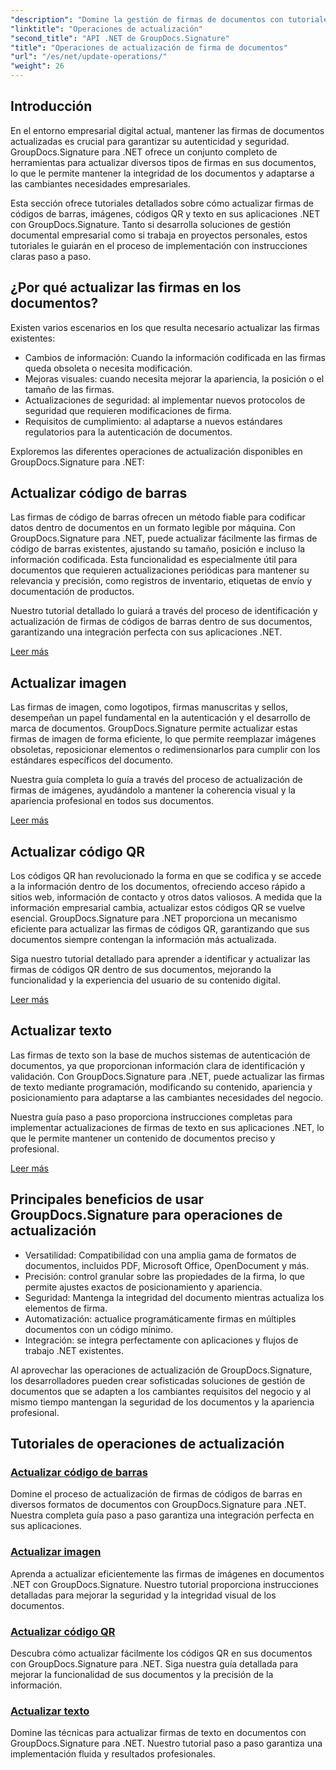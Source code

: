 ```yaml
---
"description": "Domine la gestión de firmas de documentos con tutoriales completos para actualizar firmas de código de barras, imagen, código QR y texto con GroupDocs.Signature para .NET. Mejore la seguridad y la integridad de los documentos fácilmente."
"linktitle": "Operaciones de actualización"
"second_title": "API .NET de GroupDocs.Signature"
"title": "Operaciones de actualización de firma de documentos"
"url": "/es/net/update-operations/"
"weight": 26
---
```


## Introducción

En el entorno empresarial digital actual, mantener las firmas de documentos actualizadas es crucial para garantizar su autenticidad y seguridad. GroupDocs.Signature para .NET ofrece un conjunto completo de herramientas para actualizar diversos tipos de firmas en sus documentos, lo que le permite mantener la integridad de los documentos y adaptarse a las cambiantes necesidades empresariales.

Esta sección ofrece tutoriales detallados sobre cómo actualizar firmas de códigos de barras, imágenes, códigos QR y texto en sus aplicaciones .NET con GroupDocs.Signature. Tanto si desarrolla soluciones de gestión documental empresarial como si trabaja en proyectos personales, estos tutoriales le guiarán en el proceso de implementación con instrucciones claras paso a paso.

## ¿Por qué actualizar las firmas en los documentos?

Existen varios escenarios en los que resulta necesario actualizar las firmas existentes:

- Cambios de información: Cuando la información codificada en las firmas queda obsoleta o necesita modificación.
- Mejoras visuales: cuando necesita mejorar la apariencia, la posición o el tamaño de las firmas.
- Actualizaciones de seguridad: al implementar nuevos protocolos de seguridad que requieren modificaciones de firma.
- Requisitos de cumplimiento: al adaptarse a nuevos estándares regulatorios para la autenticación de documentos.

Exploremos las diferentes operaciones de actualización disponibles en GroupDocs.Signature para .NET:

## Actualizar código de barras
Las firmas de código de barras ofrecen un método fiable para codificar datos dentro de documentos en un formato legible por máquina. Con GroupDocs.Signature para .NET, puede actualizar fácilmente las firmas de código de barras existentes, ajustando su tamaño, posición e incluso la información codificada. Esta funcionalidad es especialmente útil para documentos que requieren actualizaciones periódicas para mantener su relevancia y precisión, como registros de inventario, etiquetas de envío y documentación de productos.

Nuestro tutorial detallado lo guiará a través del proceso de identificación y actualización de firmas de códigos de barras dentro de sus documentos, garantizando una integración perfecta con sus aplicaciones .NET.

[Leer más](./update-barcode/)

## Actualizar imagen
Las firmas de imagen, como logotipos, firmas manuscritas y sellos, desempeñan un papel fundamental en la autenticación y el desarrollo de marca de documentos. GroupDocs.Signature permite actualizar estas firmas de imagen de forma eficiente, lo que permite reemplazar imágenes obsoletas, reposicionar elementos o redimensionarlos para cumplir con los estándares específicos del documento.

Nuestra guía completa lo guía a través del proceso de actualización de firmas de imágenes, ayudándolo a mantener la coherencia visual y la apariencia profesional en todos sus documentos.

[Leer más](./update-image/)

## Actualizar código QR
Los códigos QR han revolucionado la forma en que se codifica y se accede a la información dentro de los documentos, ofreciendo acceso rápido a sitios web, información de contacto y otros datos valiosos. A medida que la información empresarial cambia, actualizar estos códigos QR se vuelve esencial. GroupDocs.Signature para .NET proporciona un mecanismo eficiente para actualizar las firmas de códigos QR, garantizando que sus documentos siempre contengan la información más actualizada.

Siga nuestro tutorial detallado para aprender a identificar y actualizar las firmas de códigos QR dentro de sus documentos, mejorando la funcionalidad y la experiencia del usuario de su contenido digital.

[Leer más](./update-qr-code/)

## Actualizar texto
Las firmas de texto son la base de muchos sistemas de autenticación de documentos, ya que proporcionan información clara de identificación y validación. Con GroupDocs.Signature para .NET, puede actualizar las firmas de texto mediante programación, modificando su contenido, apariencia y posicionamiento para adaptarse a las cambiantes necesidades del negocio.

Nuestra guía paso a paso proporciona instrucciones completas para implementar actualizaciones de firmas de texto en sus aplicaciones .NET, lo que le permite mantener un contenido de documentos preciso y profesional.

[Leer más](./update-text/)

## Principales beneficios de usar GroupDocs.Signature para operaciones de actualización

- Versatilidad: Compatibilidad con una amplia gama de formatos de documentos, incluidos PDF, Microsoft Office, OpenDocument y más.
- Precisión: control granular sobre las propiedades de la firma, lo que permite ajustes exactos de posicionamiento y apariencia.
- Seguridad: Mantenga la integridad del documento mientras actualiza los elementos de firma.
- Automatización: actualice programáticamente firmas en múltiples documentos con un código mínimo.
- Integración: se integra perfectamente con aplicaciones y flujos de trabajo .NET existentes.

Al aprovechar las operaciones de actualización de GroupDocs.Signature, los desarrolladores pueden crear sofisticadas soluciones de gestión de documentos que se adapten a los cambiantes requisitos del negocio y al mismo tiempo mantengan la seguridad de los documentos y la apariencia profesional.

## Tutoriales de operaciones de actualización
### [Actualizar código de barras](./update-barcode/)
Domine el proceso de actualización de firmas de códigos de barras en diversos formatos de documentos con GroupDocs.Signature para .NET. Nuestra completa guía paso a paso garantiza una integración perfecta en sus aplicaciones.

### [Actualizar imagen](./update-image/)
Aprenda a actualizar eficientemente las firmas de imágenes en documentos .NET con GroupDocs.Signature. Nuestro tutorial proporciona instrucciones detalladas para mejorar la seguridad y la integridad visual de los documentos.

### [Actualizar código QR](./update-qr-code/)
Descubra cómo actualizar fácilmente los códigos QR en sus documentos con GroupDocs.Signature para .NET. Siga nuestra guía detallada para mejorar la funcionalidad de sus documentos y la precisión de la información.

### [Actualizar texto](./update-text/)
Domine las técnicas para actualizar firmas de texto en documentos con GroupDocs.Signature para .NET. Nuestro tutorial paso a paso garantiza una implementación fluida y resultados profesionales.